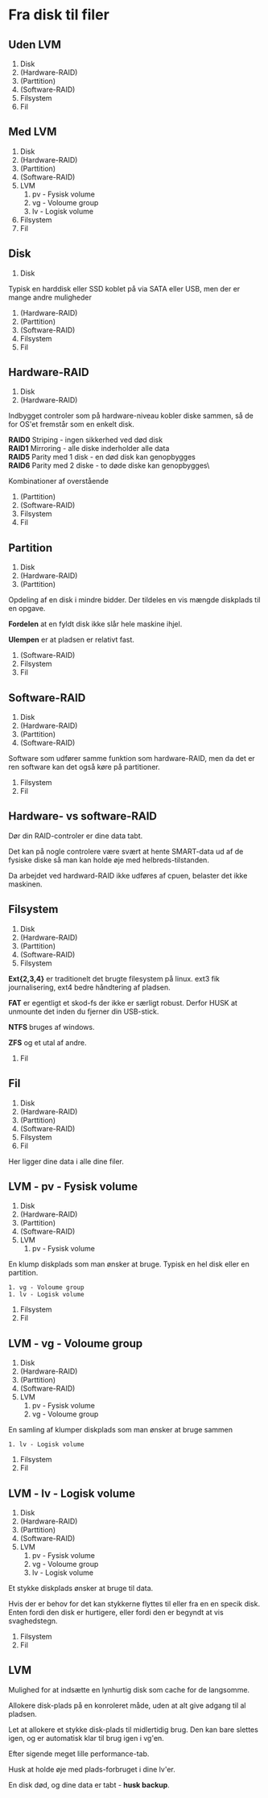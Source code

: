# Fra disk til filer

## Uden LVM

1. Disk
1. (Hardware-RAID)
1. (Parttition)
1. (Software-RAID)
1. Filsystem
1. Fil





## Med LVM

1. Disk
1. (Hardware-RAID)
1. (Parttition)
1. (Software-RAID)
1. LVM
    1. pv - Fysisk volume
    1. vg - Voloume group
    1. lv - Logisk volume
1. Filsystem
1. Fil





## Disk

1. Disk

Typisk en harddisk eller SSD koblet på via SATA eller USB, men der er mange andre muligheder

1. (Hardware-RAID)
1. (Parttition)
1. (Software-RAID)
1. Filsystem
1. Fil





## Hardware-RAID

1. Disk
1. (Hardware-RAID)

Indbygget controler som på hardware-niveau kobler diske sammen, så de for OS'et fremstår som en enkelt disk.

**RAID0** Striping - ingen sikkerhed ved død disk\
**RAID1** Mirroring - alle diske inderholder alle data\
**RAID5** Parity med 1 disk - en død disk kan genopbygges\
**RAID6** Parity med 2 diske - to døde diske kan genopbygges\

Kombinationer af overstående

1. (Parttition)
1. (Software-RAID)
1. Filsystem
1. Fil





## Partition

1. Disk
1. (Hardware-RAID)
1. (Parttition)

Opdeling af en disk i mindre bidder. Der tildeles en vis mængde diskplads til en opgave.

**Fordelen** at en fyldt disk ikke slår hele maskine ihjel.

**Ulempen** er at pladsen er relativt fast.

1. (Software-RAID)
1. Filsystem
1. Fil





## Software-RAID

1. Disk
1. (Hardware-RAID)
1. (Parttition)
1. (Software-RAID)

Software som udfører samme funktion som hardware-RAID, men da det er ren software kan det også køre på partitioner.

1. Filsystem  
1. Fil





## Hardware- vs software-RAID

Dør din RAID-controler er dine data tabt.

Det kan på nogle controlere være svært at hente SMART-data ud af de fysiske diske så man kan holde øje med helbreds-tilstanden.

Da arbejdet ved hardward-RAID ikke udføres af cpuen, belaster det ikke maskinen.





## Filsystem

1. Disk
1. (Hardware-RAID)
1. (Parttition)
1. (Software-RAID)
1. Filsystem

**Ext{2,3,4}** er traditionelt det brugte filesystem på linux. ext3 fik journalisering, ext4 bedre håndtering af pladsen.

**FAT** er egentligt et skod-fs der ikke er særligt robust. Derfor HUSK at unmounte det inden du fjerner din USB-stick.

**NTFS** bruges af windows.

**ZFS** og et utal af andre.

1. Fil





## Fil

1. Disk
1. (Hardware-RAID)
1. (Parttition)
1. (Software-RAID)
1. Filsystem
1. Fil

Her ligger dine data i alle dine filer.





## LVM - pv - Fysisk volume

1. Disk
1. (Hardware-RAID)
1. (Parttition)
1. (Software-RAID)
1. LVM
    1. pv - Fysisk volume

En klump diskplads som man ønsker at bruge. Typisk en hel disk eller en partition.

    1. vg - Voloume group
    1. lv - Logisk volume
1. Filsystem
1. Fil





## LVM - vg - Voloume group

1. Disk
1. (Hardware-RAID)
1. (Parttition)
1. (Software-RAID)
1. LVM
    1. pv - Fysisk volume
    1. vg - Voloume group

En samling af klumper diskplads som man ønsker at bruge sammen

    1. lv - Logisk volume
1. Filsystem
1. Fil





## LVM - lv - Logisk volume

1. Disk
1. (Hardware-RAID)
1. (Parttition)
1. (Software-RAID)
1. LVM
    1. pv - Fysisk volume
    1. vg - Voloume group
    1. lv - Logisk volume

Et stykke diskplads ønsker at bruge til data.

Hvis der er behov for det kan stykkerne flyttes til eller fra en en specik disk.
Enten fordi den disk er hurtigere, eller fordi den er begyndt at vis svaghedstegn.

1. Filsystem
1. Fil





## LVM

Mulighed for at indsætte en lynhurtig disk som cache for de langsomme. 

Allokere disk-plads på en konroleret måde, uden at alt give adgang til al pladsen.

Let at allokere et stykke disk-plads til midlertidig brug. Den kan bare slettes igen, og er automatisk klar til brug igen i vg'en.

Efter sigende meget lille performance-tab.

Husk at holde øje med plads-forbruget i dine lv'er.

En disk død, og dine data er tabt - **husk backup**.
